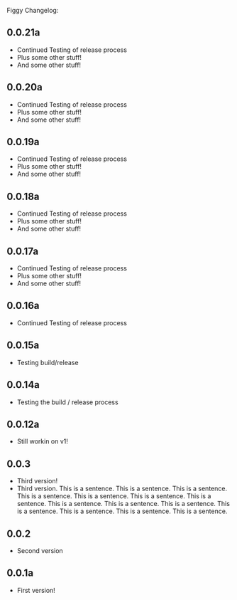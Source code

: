 Figgy Changelog:

## 0.0.21a
- Continued Testing of release process
- Plus some other stuff!
- And some other stuff!


## 0.0.20a
- Continued Testing of release process
- Plus some other stuff!
- And some other stuff!

## 0.0.19a
- Continued Testing of release process
- Plus some other stuff!
- And some other stuff!

## 0.0.18a
- Continued Testing of release process
- Plus some other stuff!
- And some other stuff!

## 0.0.17a
- Continued Testing of release process
- Plus some other stuff!
- And some other stuff!

## 0.0.16a
- Continued Testing of release process

## 0.0.15a
- Testing build/release

## 0.0.14a
- Testing the build / release process

## 0.0.12a
- Still workin on v1!

## 0.0.3
- Third version!
- Third version. This is a sentence. This is a sentence. This is a sentence. This is a sentence.
This is a sentence. This is a sentence. This is a sentence. This is a sentence. This is a sentence.
This is a sentence. This is a sentence. This is a sentence. This is a sentence. This is a sentence.

## 0.0.2
- Second version

## 0.0.1a
- First version!
